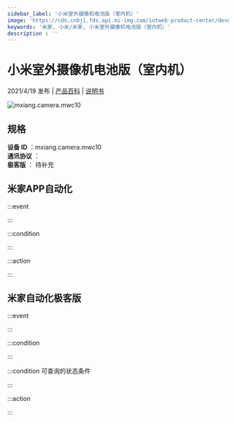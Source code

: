 ```yaml
---
sidebar_label: '小米室外摄像机电池版（室内机）'
image: 'https://cdn.cnbj1.fds.api.mi-img.com/iotweb-product-center/developer_1688714160912bCHFs7kK.png?GalaxyAccessKeyId=AKVGLQWBOVIRQ3XLEW&Expires=9223372036854775807&Signature=UITp/eFMryRD4nr1rBzngC/9SwM='
keywords: '米家, 小米/米家, 小米室外摄像机电池版（室内机）'
description : ''
---
```

# 小米室外摄像机电池版（室内机）

2021/4/19 发布 | [产品百科](https://home.mi.com/webapp/content/baike/product/index.html?model=mxiang.camera.mwc10/) | [说明书](https://home.mi.com/views/introduction.html?model=mxiang.camera.mwc10&region=cn)

![mxiang.camera.mwc10](https://cdn.cnbj1.fds.api.mi-img.com/iotweb-product-center/developer_1688714160912bCHFs7kK.png?GalaxyAccessKeyId=AKVGLQWBOVIRQ3XLEW&Expires=9223372036854775807&Signature=UITp/eFMryRD4nr1rBzngC/9SwM=)

## 规格  
> 
**设备 ID** ：mxiang.camera.mwc10  
**通讯协议** ：  
**极客版**  ： 待补充 


## 米家APP自动化  

:::event  

:::

:::condition  

:::

:::action   

:::

## 米家自动化极客版  

:::event  

:::

:::condition  

:::

:::condition 可查询的状态条件  

:::

:::action  

:::

        
